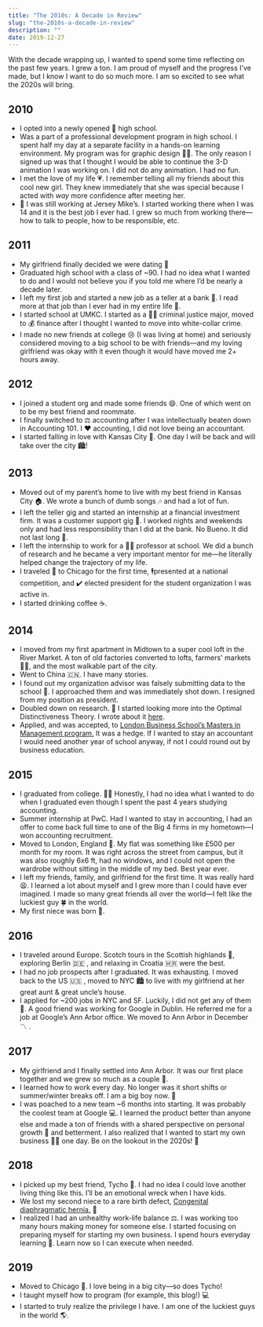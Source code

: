 ```yaml
---
title: "The 2010s: A Decade in Review"
slug: "the-2010s-a-decade-in-review"
description: ""
date: 2019-12-27
---
```


With the decade wrapping up, I wanted to spend some time reflecting on the past few years.  I grew a ton.  I am proud of myself and the progress I’ve made, but I know I want to do so much more.  I am so excited to see what the 2020s will bring.

## 2010
- I opted into a newly opened 🏫 high school. 
- Was a part of a professional development program in high school. I spent half my day at a separate facility in a hands-on learning environment.  My program was for graphic design 👨‍🎨.  The only reason I signed up was that I thought I would be able to continue the 3-D animation I was working on.  I did not do any animation.  I had no fun.
- I met the love of my life 💗.   I remember telling all my friends about this cool new girl.  They knew immediately that she was special because I acted with _way_ more confidence after meeting her. 
- 🥪 I was still working at Jersey Mike’s.  I started working there when I was 14 and it is the best job I ever had.  I grew so much from working there—how to talk to people, how to be responsible, etc.

## 2011
- My girlfriend finally decided we were dating 👫
- Graduated high school with a class of ~90.  I had no idea what I wanted to do and I would not believe you if you told me where I’d be nearly a decade later.
- I left my first job and started a new job as a teller at a bank 🏦.  I read more at that job than I ever had in my entire life 📖.
- I started school at UMKC.  I started as a 👮‍♂️ criminal justice major, moved to 💰 finance after I thought I wanted to move into white-collar crime.  
- I made no new friends at college 😢 (I was living at home) and seriously considered moving to a big school to be with friends—and my loving girlfriend was okay with it even though it would have moved me 2+ hours away.

## 2012
- I joined a student org and made some friends 😄.  One of which went on to be my best friend and roommate.
- I finally switched to ⚖️ accounting after I was intellectually beaten down in Accounting 101.  I ❤️ accounting, I did not love being an accountant.
- I started falling in love with Kansas City 💙.  One day I will be back and will take over the city 🏙!

## 2013
- Moved out of my parent’s home to live with my best friend in Kansas City 🏠. We wrote a bunch of dumb songs 🎶 and had a lot of fun.
- I left the teller gig and started an internship at a financial investment firm.  It was a customer support gig 🤙.  I worked nights and weekends only and had less responsibility than I did at the bank.  No Bueno.  It did not last long 👋.
- I left the internship to work for a 👨‍🏫 professor at school.  We did a bunch of research and he became a very important mentor for me—he literally helped change the trajectory of my life.
- I traveled 🚉 to Chicago for the first time, 🕴️presented at a national competition, and ✔️ elected president for the student organization I was active in.
- I started drinking coffee ☕.

## 2014
- I moved from my first apartment in Midtown to a super cool loft in the River Market.  A ton of old factories converted to lofts, farmers' markets👨‍🌾, and the most walkable part of the city.  
- Went to China  🇨🇳.  I have many stories.
- I found out my organization advisor was falsely submitting data to the school 🚨.  I approached them and was immediately shot down.  I resigned from my position as president. 
- Doubled down on research.  🧠 I started looking more into the Optimal Distinctiveness Theory.  I wrote about it [here](https://www.itsjamesmurray.com/blog/pay-attention-to-me).
- Applied, and was accepted, to [London Business School’s Masters in Management program.](https://www.london.edu/masters-degrees/masters-in-management)  It was a hedge.  If I wanted to stay an accountant I would need another year of school anyway, if not I could round out by business education. 

## 2015
- I graduated from college. 👨‍🎓 Honestly, I had no idea what I wanted to do when I graduated even though I spent the past 4 years studying accounting.
- Summer internship at PwC.  Had I wanted to stay in accounting, I had an offer to come back full time to one of the Big 4 firms in my hometown—I won accounting recruitment.
- Moved to London, England 🏴󠁧󠁢󠁥󠁮󠁧󠁿.  My flat was something like £500 per month for my room.  It was right across the street from campus, but it was also roughly 6x6 ft, had no windows, and I could not open the wardrobe without sitting in the middle of my bed.  Best year ever.
- I left my friends, family, and girlfriend for the first time.  It was really hard 😫.   I learned a lot about myself and I grew more than I could have ever imagined.  I made so many great friends all over the world—I felt like the luckiest guy 🍀 in the world.
- My first niece was born 👶.

## 2016
- I traveled around Europe.  Scotch tours in the Scottish highlands 🏴󠁧󠁢󠁳󠁣󠁴󠁿, exploring Berlin 🇩🇪 , and relaxing in Croatia 🇭🇷 were the best.
- I had no job prospects after I graduated.  It was exhausting.  I moved back to the US 🇺🇸 , moved to NYC 🏙 to live with my girlfriend at her great aunt & great uncle’s house.
- I applied for ~200 jobs in NYC and SF.  Luckily, I did not get any of them 🙏.  A good friend was working for Google in Dublin.  He referred me for a job at Google’s Ann Arbor office.  We moved to Ann Arbor in December 〽️ .

## 2017
- My girlfriend and I finally settled into Ann Arbor.  It was our first place together and we grew so much as a couple 👫.  
- I learned how to work every day.  No longer was it short shifts or summer/winter breaks off.  I am a big boy now.  👦
- I was poached to a new team ~6 months into starting.  It was probably the coolest team at Google 💻.  I learned the product better than anyone else and made a ton of friends with a shared perspective on personal growth 🧠 and betterment.  I also realized that I wanted to start my own business 👷‍♂️ one day.  Be on the lookout in the 2020s! 👀

## 2018
- I picked up my best friend, Tycho 🐶.  I had no idea I could love another living thing like this.  I’ll be an emotional wreck when I have kids.
- We lost my second niece to a rare birth defect, [Congenital diaphragmatic hernia.](http://www.cherubs-cdh.org/) 💜
- I realized I had an unhealthy work-life balance ⚖️.  I was working too many hours making money for someone else.  I started focusing on preparing myself for starting my own business. I spend hours everyday learning 🧠.  Learn now so I can execute when needed.

## 2019
- Moved to Chicago 🌇.  I love being in a big city—so does Tycho!
- I taught myself how to program (for example, this blog!) 💻
- I started to truly realize the privilege I have.  I am one of the luckiest guys in the world 🌎.